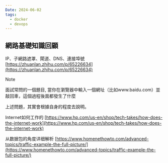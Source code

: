 ```yaml
---
Date: 2024-06-02
tags:
  - docker
  - devops
---
```

## 網路基礎知識回顧
IP、子網路遮罩、閘道、DNS、連接埠號
[https://zhuanlan.zhihu.com/p/65226634](https://zhuanlan.zhihu.com/p/65226634)
>[!note]
>面試常問的一個題目, 當你在瀏覽器中輸入一個網址（比如www.baidu.com）並敲回車，這個過程後面都發生了什麼

上述問題，其實會根據自身的程度去說明。

Internet如何工作的
[https://www.hp.com/us-en/shop/tech-takes/how-does-the-internet-work](https://www.hp.com/us-en/shop/tech-takes/how-does-the-internet-work)

从数据包的角度详细解析
[https://www.homenethowto.com/advanced-topics/traffic-example-the-full-picture/](https://www.homenethowto.com/advanced-topics/traffic-example-the-full-picture/)
